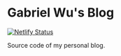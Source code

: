 # Gabriel Wu's Blog

[![Netlify Status](https://api.netlify.com/api/v1/badges/568a909f-f813-4bf5-af00-882cfb5d9dad/deploy-status)](https://app.netlify.com/sites/lucifer1004/deploys)

Source code of my personal blog.